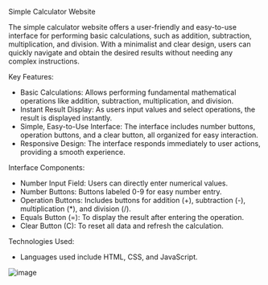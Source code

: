 Simple Calculator Website

The simple calculator website offers a user-friendly and easy-to-use interface for performing basic calculations, such as addition, subtraction, multiplication, and division. With a minimalist and clear design, users can quickly navigate and obtain the desired results without needing any complex instructions.

Key Features:
- Basic Calculations: Allows performing fundamental mathematical operations like addition, subtraction, multiplication, and division.
- Instant Result Display: As users input values and select operations, the result is displayed instantly.
- Simple, Easy-to-Use Interface: The interface includes number buttons, operation buttons, and a clear button, all organized for easy interaction.
- Responsive Design: The interface responds immediately to user actions, providing a smooth experience.

Interface Components:
- Number Input Field: Users can directly enter numerical values.
- Number Buttons: Buttons labeled 0-9 for easy number entry.
- Operation Buttons: Includes buttons for addition (+), subtraction (-), multiplication (*), and division (/).
- Equals Button (=): To display the result after entering the operation.
- Clear Button (C): To reset all data and refresh the calculation.

Technologies Used:
- Languages used include HTML, CSS, and JavaScript.
  

![image](https://github.com/user-attachments/assets/bda2eb49-6b4f-485d-9c3a-fb319d70bf7c)
